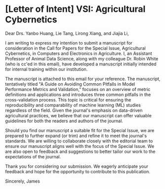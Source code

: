 # [Letter of Intent] VSI: Agricultural Cybernetics

Dear Drs. Yanbo Huang, Lie Tang, Lirong Xiang, and Jiajia Li,

I am writing to express my intention to submit a manuscript for consideration in the Call for Papers for the Special Issue, Agricultural Cybernetics, in Computers and Electronics in Agriculture. I, an Assistant Professor of Animal Data Science, along with my colleague Dr. Robin White (who is cc'ed in this email), have developed a manuscript initially intended for internal training within our institution.

The manuscript is attached to this email for your reference. The manuscript, tentatively titled "A Guide on Avoiding Common Pitfalls in Model Performance Metrics and Validation,” focuses on an overview of metric definitions and applications and introduces three common pitfalls in the cross-validation process. This topic is critical for ensuring the reproducibility and comparability of machine learning (ML) studies regardless of the field. Given the journal's emphasis on data-driven agricultural practices, we believe that our manuscript can offer valuable guidelines for both the readers and authors of the journal.

Should you find our manuscript a suitable fit for the Special Issue, we are prepared to further expand (or trim) and refine it to meet the journal's standards. We are willing to collaborate closely with the editorial team to ensure our manuscript aligns well with the focus of the Special Issue. We are also open to feedback and suggestions to better tailor our work to the expectations of the journal.

Thank you for considering our submission. We eagerly anticipate your feedback and hope for the opportunity to contribute to this publication.

Sincerely,
James
